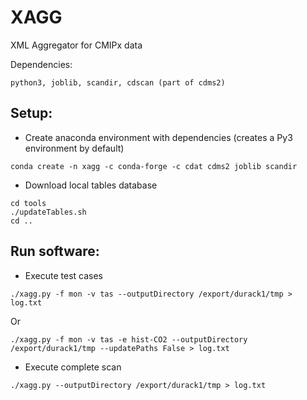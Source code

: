 # XAGG

XML Aggregator for CMIPx data

Dependencies:
```
python3, joblib, scandir, cdscan (part of cdms2)
```

Setup:
----------------
* Create anaconda environment with dependencies (creates a Py3 environment by default)
```
conda create -n xagg -c conda-forge -c cdat cdms2 joblib scandir
```

* Download local tables database
```
cd tools
./updateTables.sh
cd ..
```

Run software:
----------------
* Execute test cases
```
./xagg.py -f mon -v tas --outputDirectory /export/durack1/tmp > log.txt
```
Or
```
./xagg.py -f mon -v tas -e hist-CO2 --outputDirectory /export/durack1/tmp --updatePaths False > log.txt
```

* Execute complete scan
```
./xagg.py --outputDirectory /export/durack1/tmp > log.txt
```